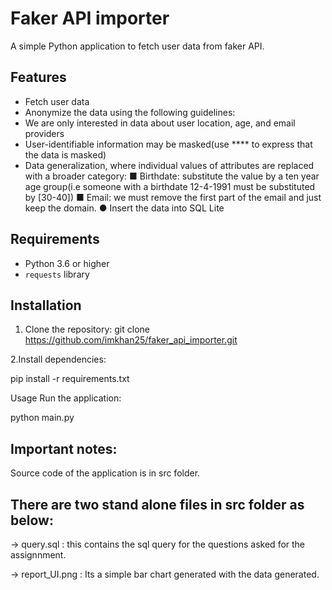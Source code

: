# Faker API importer

A simple Python application to fetch user data from faker API.

## Features

- Fetch user data
- Anonymize the data using the following guidelines:
- We are only interested in data about user location, age, and email providers
- User-identifiable information may be masked(use **** to express that the data
is masked)
- Data generalization, where individual values of attributes are replaced with a
broader category:
■ Birthdate: substitute the value by a ten year age group(i.e someone
with a birthdate 12-4-1991 must be substituted by [30-40])
■ Email: we must remove the first part of the email and just keep the
domain.
● Insert the data into SQL Lite

## Requirements

- Python 3.6 or higher
- `requests` library

## Installation

1. Clone the repository:
   git clone https://github.com/imkhan25/faker_api_importer.git
   
2.Install dependencies:

pip install -r requirements.txt

Usage
Run the application:

python main.py


## Important notes:

Source code of the application is in src folder.

## There are two stand alone files in src folder as below:
-> query.sql : this contains the sql query for the questions asked for the assignnment. 

-> report_UI.png : Its a simple bar chart generated with the data generated. 
